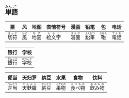 ## <ruby><rb>単</rb><rt>たん</rt></ruby><ruby><rb>語</rb><rt>ご</rt></ruby>

| 票                                    | 风                                  | 地图                                  | 表情符号                                  | 漫画                                   | 铅笔                                    | 包                                   | 电话                                   |
| ------------------------------------ | ---------------------------------- | ----------------------------------- | ------------------------------------- | ------------------------------------ | ------------------------------------- | ----------------------------------- | ------------------------------------ |
| <ruby><rb>切符</rb><rt>きっぷ</rt></ruby> | <ruby><rb>風</rb><rt>かぜ</rt></ruby> | <ruby><rb>地図</rb><rt>ちず</rt></ruby> | <ruby><rb>絵文字</rb><rt>えもじ</rt></ruby> | <ruby><rb>漫画</rb><rt>まんが</rt></ruby> | <ruby><rb>鉛筆</rb><rt>えんぴつ</rt></ruby> | <ruby><rb>鞄</rb><rt>かばん</rt></ruby> | <ruby><rb>電話</rb><rt>でんわ</rt></ruby> |

| 银行                                    | 学校                                    |
| ------------------------------------- | ------------------------------------- |
| <ruby><rb>銀行</rb><rt>ぎんこう</rt></ruby> | <ruby><rb>学校</rb><rt>がっこう</rt></ruby> |

| 便当                                    | 天妇罗                                    | 纳豆                                    | 水果                                    | 食物                                     | 饮料                                     |
| ------------------------------------- | -------------------------------------- | ------------------------------------- | ------------------------------------- | -------------------------------------- | -------------------------------------- |
| <ruby><rb>弁当</rb><rt>べんとう</rt></ruby> | <ruby><rb>天麩羅</rb><rt>てんぷら</rt></ruby> | <ruby><rb>納豆</rb><rt>なっとう</rt></ruby> | <ruby><rb>果物</rb><rt>くだもの</rt></ruby> | <ruby><rb>食べ物</rb><rt>たべもの</rt></ruby> | <ruby><rb>飲み物</rb><rt>のみもの</rt></ruby> |
